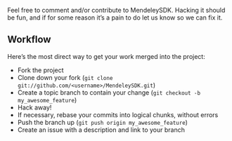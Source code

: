 Feel free to comment and/or contribute to MendeleySDK. Hacking it should be fun, and if for some reason it’s a pain to do let us know so we can fix it.

## Workflow

Here’s the most direct way to get your work merged into the project:
- Fork the project
- Clone down your fork (`git clone git://github.com/<username>/MendeleySDK.git`)
- Create a topic branch to contain your change (`git checkout -b my_awesome_feature`)
- Hack away!
- If necessary, rebase your commits into logical chunks, without errors
- Push the branch up (`git push origin my_awesome_feature`)
- Create an issue with a description and link to your branch

